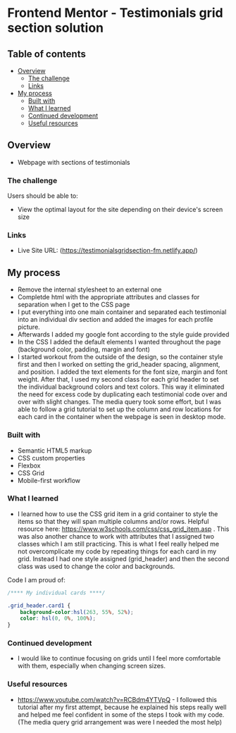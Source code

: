 # Frontend Mentor - Testimonials grid section solution


## Table of contents

- [Overview](#overview)
  - [The challenge](#the-challenge)
  - [Links](#links)
- [My process](#my-process)
  - [Built with](#built-with)
  - [What I learned](#what-i-learned)
  - [Continued development](#continued-development)
  - [Useful resources](#useful-resources)



## Overview
-	Webpage with sections of testimonials 

### The challenge

Users should be able to:

- View the optimal layout for the site depending on their device's screen size


### Links

- Live Site URL: (https://testimonialsgridsection-fm.netlify.app/)

## My process
-	Remove the internal stylesheet to an external one
-	Completde html with the appropriate attributes and classes for separation when I get to the CSS page
-	I put everything into one main container and separated each testimonial into an individual div section and added the images for each profile picture.
-	Afterwards I added my google font according to the style guide provided 
-	In the CSS I added the default elements I wanted throughout the page (background color, padding, margin and font)
-	I started workout from the outside of the design, so the container style first and then I worked on setting the grid_header spacing, alignment, and position. I added the text elements for the font size, margin and font weight. After that, I used my second class for each grid header to set the individual background colors and text colors. This way it eliminated the need for excess code  by duplicating each testimonial code over and over with slight changes. The media query took some effort, but I was able to follow a grid tutorial to set up the column and row locations for each card in the container when the webpage is seen in desktop mode.  



### Built with

- Semantic HTML5 markup
- CSS custom properties
- Flexbox
- CSS Grid
- Mobile-first workflow


### What I learned

-	I learned how to use the CSS grid item in a grid container to style the items so that they will span multiple columns and/or rows. Helpful resource here: https://www.w3schools.com/css/css_grid_item.asp . This was also another chance to work with attributes that I assigned two classes which I am still practicing. This is what I feel really helped me not overcomplicate my code by repeating things for each card in my grid. Instead I had one style assigned (grid_header) and then the second class was used to change the color and backgrounds.  

Code I am proud of:
```css
/**** My individual cards ****/

.grid_header.card1 {
    background-color:hsl(263, 55%, 52%);
    color: hsl(0, 0%, 100%);
}
```


### Continued development

-	I would like to continue focusing on grids until I feel more comfortable with them, especially when changing screen sizes.   

### Useful resources
- https://www.youtube.com/watch?v=RCBdm4YTVpQ - I followed this tutorial after my first attempt, because he explained his steps really well and helped me feel confident in some of the steps I took with my code. (The media query grid arrangement was were I needed the most help)


